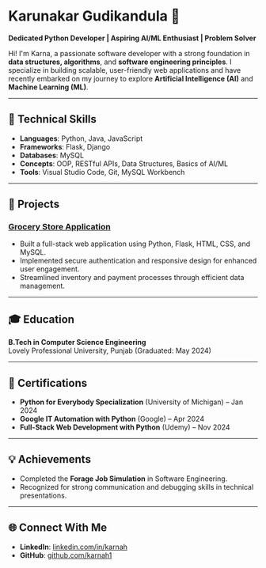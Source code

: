 

# Karunakar Gudikandula 🌟  
**Dedicated Python Developer | Aspiring AI/ML Enthusiast | Problem Solver**  

Hi! I'm Karna, a passionate software developer with a strong foundation in **data structures, algorithms**, and **software engineering principles**. I specialize in building scalable, user-friendly web applications and have recently embarked on my journey to explore **Artificial Intelligence (AI)** and **Machine Learning (ML)**.  

---

## 🔧 **Technical Skills**  
- **Languages**: Python, Java, JavaScript  
- **Frameworks**: Flask, Django  
- **Databases**: MySQL  
- **Concepts**: OOP, RESTful APIs, Data Structures, Basics of AI/ML  
- **Tools**: Visual Studio Code, Git, MySQL Workbench  

---

## 🚀 **Projects**  
### [Grocery Store Application](#)  
- Built a full-stack web application using Python, Flask, HTML, CSS, and MySQL.  
- Implemented secure authentication and responsive design for enhanced user engagement.  
- Streamlined inventory and payment processes through efficient data management.  

---

## 🎓 **Education**  
**B.Tech in Computer Science Engineering**  
Lovely Professional University, Punjab (Graduated: May 2024)  

---

## 📜 **Certifications**  
- **Python for Everybody Specialization** (University of Michigan) – Jan 2024  
- **Google IT Automation with Python** (Google) – Apr 2024  
- **Full-Stack Web Development with Python** (Udemy) – Nov 2024  

---

## 💡 **Achievements**  
- Completed the **Forage Job Simulation** in Software Engineering.  
- Recognized for strong communication and debugging skills in technical presentations.  

---

## 🌐 **Connect With Me**  
- **LinkedIn**: [linkedin.com/in/karnah](https://www.linkedin.com/in/karnah/)  
- **GitHub**: [github.com/karnah1](https://github.com/karnah1)  

